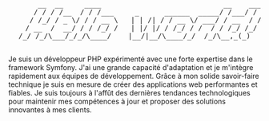 <p>
    <pre align="center">
       __  __     ____                             __    ____
      / / / /__  / / /___     _      ______  _____/ /___/ / /
     / /_/ / _ \/ / / __ \   | | /| / / __ \/ ___/ / __  / / 
    / __  /  __/ / / /_/ /   | |/ |/ / /_/ / /  / / /_/ /_/  
/_/ /_/\___/_/_/\____/    |__/|__/\____/_/  /_/\__,_(_)
    </pre>
</p>
Je suis un développeur PHP expérimenté avec une forte expertise dans le framework Symfony. J'ai une grande capacité d'adaptation et je m'intègre rapidement aux équipes de développement. Grâce à mon solide savoir-faire technique je suis en mesure de créer des applications web performantes et fiables. Je suis toujours à l'affût des dernières tendances technologiques pour maintenir mes compétences à jour et proposer des solutions innovantes à mes clients.
